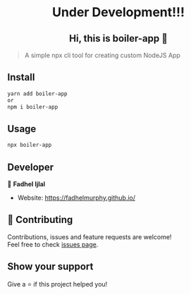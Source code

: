 <h1 align="center">Under Development!!!</h1>
<h2 align="center">Hi, this is boiler-app 👋</h2>

> A simple npx cli tool for creating custom NodeJS App

## Install

```sh
yarn add boiler-app
or
npm i boiler-app
```

## Usage

```sh
npx boiler-app
```

## Developer

👤 **Fadhel Ijlal**

-   Website: https://fadhelmurphy.github.io/

## 🤝 Contributing

Contributions, issues and feature requests are welcome!<br />Feel free to check [issues page](https://github.com/fadhelmurphy/boiler-app/issues).

## Show your support

Give a ⭐️ if this project helped you!
